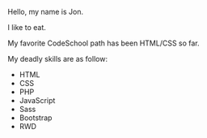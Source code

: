 Hello, my name is Jon.

I like to eat.

My favorite CodeSchool path has been HTML/CSS so far.

My deadly skills are as follow:

* HTML
* CSS
* PHP
* JavaScript
* Sass
* Bootstrap
* RWD
